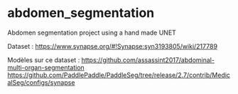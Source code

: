 # abdomen_segmentation
Abdomen segmentation project using a hand made UNET

Dataset : https://www.synapse.org/#!Synapse:syn3193805/wiki/217789

Modèles sur ce dataset :
https://github.com/assassint2017/abdominal-multi-organ-segmentation
https://github.com/PaddlePaddle/PaddleSeg/tree/release/2.7/contrib/MedicalSeg/configs/synapse

